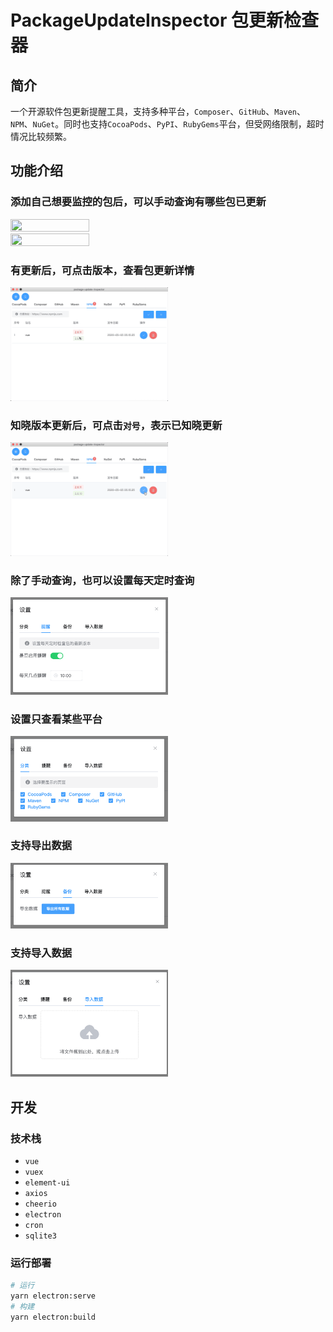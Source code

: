 # PackageUpdateInspector 包更新检查器
## 简介
一个开源软件包更新提醒工具，支持多种平台，`Composer`、`GitHub`、`Maven`、`NPM`、`NuGet`。同时也支持`CocoaPods`、`PyPI`、`RubyGems`平台，但受网络限制，超时情况比较频繁。

## 功能介绍
### 添加自己想要监控的包后，可以手动查询有哪些包已更新

<img src="./doc/img/package-add.gif" width="50%" height="50%" />

<img src="./doc/img/package-search.gif" width="50%" height="50%" />

### 有更新后，可点击版本，查看包更新详情

<img src="./doc/img/package-detail.gif" width="50%" height="50%" />

### 知晓版本更新后，可点击`对号`，表示已知晓更新

<img src="doc/img/package-known.gif" width="50%" height="50%" />

### 除了手动查询，也可以设置每天定时查询

<img src="./doc/img/setting-remind.png" width="50%" height="50%" />

### 设置只查看某些平台

<img src="./doc/img/setting-classify.png" width="50%" height="50%" />

### 支持导出数据

<img src="./doc/img/setting-export.png" width="50%" height="50%" />

### 支持导入数据

<img src="./doc/img/setting-import.png" width="50%" height="50%" />

## 开发
### 技术栈
- `vue`
- `vuex`
- `element-ui`
- `axios`
- `cheerio`
- `electron`
- `cron`
- `sqlite3`

### 运行部署
```bash
# 运行
yarn electron:serve
# 构建
yarn electron:build
```
